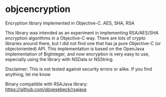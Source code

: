 # objcencryption
Encryption library implemented in Objective-C. AES, SHA, RSA

This library was intended as an experiment in implementing RSA/AES/SHA encryption algorithms in a Objective-C way. There are lots of crypto libraries around there, but I did not find one that has ja pure Objective-C (or objectoriented) API.
This implementation is based on the OpenJava implementation of BigInteger, and now encryption is very easy to use, especially using the library with NSData or NSString.

Disclaimer: This is not tested against security errors or alike. If you find anything, let me know

Binary compatible with RSAJava library: https://github.com/sboesebeck/rsajava
